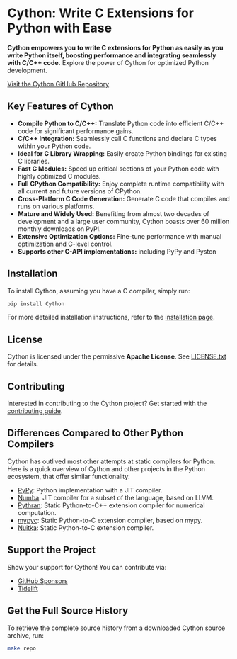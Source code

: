 # Cython: Write C Extensions for Python with Ease

**Cython empowers you to write C extensions for Python as easily as you write Python itself, boosting performance and integrating seamlessly with C/C++ code.**  Explore the power of Cython for optimized Python development.

[Visit the Cython GitHub Repository](https://github.com/cython/cython)

## Key Features of Cython

*   **Compile Python to C/C++:** Translate Python code into efficient C/C++ code for significant performance gains.
*   **C/C++ Integration:** Seamlessly call C functions and declare C types within your Python code.
*   **Ideal for C Library Wrapping:** Easily create Python bindings for existing C libraries.
*   **Fast C Modules:** Speed up critical sections of your Python code with highly optimized C modules.
*   **Full CPython Compatibility:** Enjoy complete runtime compatibility with all current and future versions of CPython.
*   **Cross-Platform C Code Generation:** Generate C code that compiles and runs on various platforms.
*   **Mature and Widely Used:**  Benefiting from almost two decades of development and a large user community, Cython boasts over 60 million monthly downloads on PyPI.
*   **Extensive Optimization Options:**  Fine-tune performance with manual optimization and C-level control.
*   **Supports other C-API implementations:** including PyPy and Pyston

## Installation

To install Cython, assuming you have a C compiler, simply run:

```bash
pip install Cython
```

For more detailed installation instructions, refer to the [installation page](https://docs.cython.org/en/latest/src/quickstart/install.html).

## License

Cython is licensed under the permissive **Apache License**. See [LICENSE.txt](https://github.com/cython/cython/blob/master/LICENSE.txt) for details.

## Contributing

Interested in contributing to the Cython project? Get started with the [contributing guide](https://github.com/cython/cython/blob/master/docs/CONTRIBUTING.rst).

## Differences Compared to Other Python Compilers

Cython has outlived most other attempts at static compilers for Python.  Here is a quick overview of Cython and other projects in the Python ecosystem, that offer similar functionality:

*   [PyPy](https://www.pypy.org/): Python implementation with a JIT compiler.
*   [Numba](http://numba.pydata.org/):  JIT compiler for a subset of the language, based on LLVM.
*   [Pythran](https://pythran.readthedocs.io/): Static Python-to-C++ extension compiler for numerical computation.
*   [mypyc](https://mypyc.readthedocs.io/): Static Python-to-C extension compiler, based on mypy.
*   [Nuitka](https://nuitka.net/): Static Python-to-C extension compiler.

## Support the Project

Show your support for Cython! You can contribute via:

*   [GitHub Sponsors](https://github.com/users/scoder/sponsorship)
*   [Tidelift](https://tidelift.com/subscription/pkg/pypi-cython)

## Get the Full Source History

To retrieve the complete source history from a downloaded Cython source archive, run:

```bash
make repo